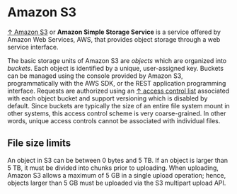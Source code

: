 # Amazon S3

[↑ Amazon S3](https://aws.amazon.com/s3) or **Amazon Simple Storage Service** is a service offered by Amazon Web Services, AWS, that provides object storage through a web service interface.

The basic storage units of Amazon S3 are *objects* which are organized into *buckets*. Each object is identified by a unique, user-assigned key. Buckets can be managed using the console provided by Amazon S3, programmatically with the AWS SDK, or the REST application programming interface. Requests are authorized using an [↑ access control list](https://en.wikipedia.org/wiki/Access-control_list) associated with each object bucket and support versioning which is disabled by default. Since buckets are typically the size of an entire file system mount in other systems, this access control scheme is very coarse-grained. In other words, unique access controls cannot be associated with individual files.

## File size limits

An object in S3 can be between 0 bytes and 5 TB. If an object is larger than 5 TB, it must be divided into chunks prior to uploading. When uploading, Amazon S3 allows a maximum of 5 GB in a single upload operation; hence, objects larger than 5 GB must be uploaded via the S3 multipart upload API.
